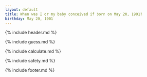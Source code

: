 ```yaml
---
layout: default
title: When was I or my baby conceived if born on May 20, 1901?
birthday: May 20, 1901
---
```


{% include header.md %}

{% include guess.md %}

{% include calculate.md %}

{% include safety.md %}

{% include footer.md %}



